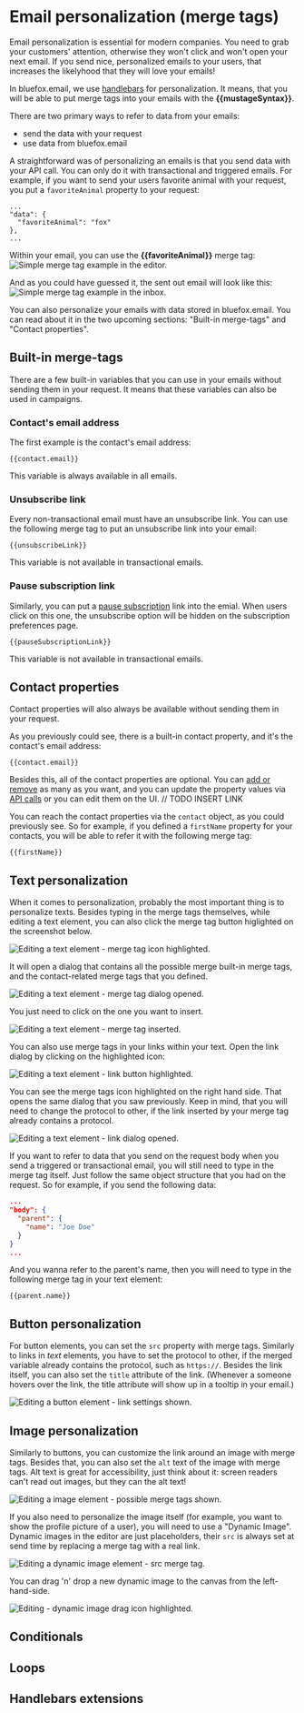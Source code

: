 # Email personalization (merge tags)

Email personalization is essential for modern companies. You need to grab your customers' attention, otherwise they won't click and won't open your next email. If you send nice, personalized emails to your users, that increases the likelyhood that they will love your emails!

In bluefox.email, we use [handlebars](https://handlebarsjs.com/) for personalization. It means, that you will be able to put merge tags into your emails with the **&#123;&#123;mustageSyntax&#125;&#125;**.

There are two primary ways to refer to data from your emails:
 - send the data with your request
 - use data from bluefox.email

A straightforward was of personalizing an emails is that you send data with your API call. You can only do it with transactional and triggered emails. For example, if you want to send your users favorite animal with your request, you put a `favoriteAnimal` property to your request:

```
...
"data": {
  "favoriteAnimal": "fox"
},
...
```

Within your email, you can use the **&#123;&#123;favoriteAnimal&#125;&#125;** merge tag:
![Simple merge tag example in the editor.](./personalization-01.png)

And as you could have guessed it, the sent out email will look like this:
![Simple merge tag example in the inbox.](./personalization-02.png)

You can also personalize your emails with data stored in bluefox.email. You can read about it in the two upcoming sections: "Built-in merge-tags" and "Contact properties".

## Built-in merge-tags

There are a few built-in variables that you can use in your emails without sending them in your request. It means that these variables can also be used in campaigns.

### Contact's email address
The first example is the contact's email address:

```
{{contact.email}}
```
This variable is always available in all emails.

### Unsubscribe link
Every non-transactional email must have an unsubscribe link. You can use the following merge tag to put an unsubscribe link into your email:
```
{{unsubscribeLink}}
```
This variable is not available in transactional emails.

### Pause subscription link
Similarly, you can put a [pause subscription](/email-best-practices-for-saas/unsubscribe-and-pause-subscription) link into the emial. When users click on this one, the unsubscribe option will be hidden on the subscription preferences page.
```
{{pauseSubscriptionLink}}
```
This variable is not available in transactional emails.


## Contact properties
Contact properties will also always be available without sending them in your request.

As you previously could see, there is a built-in contact property, and it's the contact's email address:
```
{{contact.email}}
```
Besides this, all of the contact properties are optional. You can [add or remove](/docs/projects/settings#contact-properties) as many as you want, and you can update the property values via [API calls](/docs/api/subscriber-list-management#update-subscriber) or you can edit them on the UI. // TODO INSERT LINK

You can reach the contact properties via the `contact` object, as you could previously see. So for example, if you defined a `firstName` property for your contacts, you will be able to refer it with the following merge tag:

```
{{firstName}}
```

## Text personalization

When it comes to personalization, probably the most important thing is to personalize texts. Besides typing in the merge tags themselves, while editing a text element, you can also click the merge tag button higlighted on the screenshot below.

![Editing a text element - merge tag icon highlighted.](./personalization-03.png)

It will open a dialog that contains all the possible merge built-in merge tags, and the contact-related merge tags that you defined.

![Editing a text element - merge tag dialog opened.](./personalization-04.png)

You just need to click on the one you want to insert.

![Editing a text element - merge tag inserted.](./personalization-05.png)

You can also use merge tags in your links within your text. Open the link dialog by clicking on the highlighted icon:

![Editing a text element - link button highlighted.](./personalization-06.png)

You can see the merge tags icon highlighted on the right hand side. That opens the same dialog that you saw previously. Keep in mind, that you will need to change the protocol to other, if the link inserted by your merge tag already contains a protocol.

![Editing a text element - link dialog opened.](./personalization-07.png)

If you want to refer to data that you send on the request body when you send a triggered or transactional email, you will still need to type in the merge tag itself. Just follow the same object structure that you had on the request. So for example, if you send the following data:

```json
...
"body": {
  "parent": {
    "name": "Joe Doe"
  }
}
...
```
And you wanna refer to the parent's name, then you will need to type in the following merge tag in your text element:
```
{{parent.name}}
```


## Button personalization

For button elements, you can set the `src` property with merge tags. Similarly to links in *text* elements, you have to set the protocol to other, if the merged variable already contains the protocol, such as `https://`. Besides the link itself, you can also set the `title` attribute of the link. (Whenever a someone hovers over the link, the title attribute will show up in a tooltip in your email.)

![Editing a button element - link settings shown.](./personalization-08.png)

## Image personalization

Similarly to buttons, you can customize the link around an image with merge tags. Besides that, you can also set the `alt` text of the image with merge tags. Alt text is great for accessibility, just think about it: screen readers can't read out images, but they can the alt text!

![Editing a image element - possible merge tags shown.](./personalization-09.png)

If you also need to personalize the image itself (for example, you want to show the profile picture of a user), you will need to use a "Dynamic Image". Dynamic images in the editor are just placeholders, their `src` is always set at send time by replacing a merge tag with a real link.

![Editing a dynamic image element - src merge tag.](./personalization-10.png)

You can drag 'n' drop a new dynamic image to the canvas from the left-hand-side.

![Editing - dynamic image drag icon highlighted.](./personalization-11.png)

## Conditionals

## Loops

## Handlebars extensions
